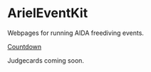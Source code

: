 # ArielEventKit
Webpages for running AIDA freediving events.

[Countdown](./countdown/start.html)

Judgecards coming soon.
